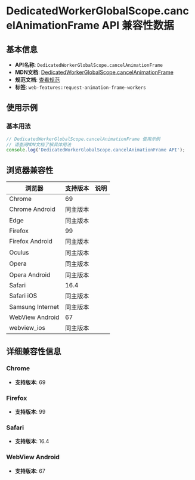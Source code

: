 # DedicatedWorkerGlobalScope.cancelAnimationFrame API 兼容性数据

## 基本信息

- **API名称**: `DedicatedWorkerGlobalScope.cancelAnimationFrame`
- **MDN文档**: [DedicatedWorkerGlobalScope.cancelAnimationFrame](https://developer.mozilla.org/docs/Web/API/DedicatedWorkerGlobalScope/cancelAnimationFrame)
- **规范文档**: [查看规范](https://html.spec.whatwg.org/multipage/imagebitmap-and-animations.html#animationframeprovider-cancelanimationframe)
- **标签**: `web-features:request-animation-frame-workers`

## 使用示例

### 基本用法

```javascript
// DedicatedWorkerGlobalScope.cancelAnimationFrame 使用示例
// 请查阅MDN文档了解具体用法
console.log('DedicatedWorkerGlobalScope.cancelAnimationFrame API');
```

## 浏览器兼容性

| 浏览器 | 支持版本 | 说明 |
|--------|----------|------|
| Chrome | 69 |  |
| Chrome Android | 同主版本 |  |
| Edge | 同主版本 |  |
| Firefox | 99 |  |
| Firefox Android | 同主版本 |  |
| Oculus | 同主版本 |  |
| Opera | 同主版本 |  |
| Opera Android | 同主版本 |  |
| Safari | 16.4 |  |
| Safari iOS | 同主版本 |  |
| Samsung Internet | 同主版本 |  |
| WebView Android | 67 |  |
| webview_ios | 同主版本 |  |

## 详细兼容性信息

### Chrome

- **支持版本**: 69

### Firefox

- **支持版本**: 99

### Safari

- **支持版本**: 16.4

### WebView Android

- **支持版本**: 67

